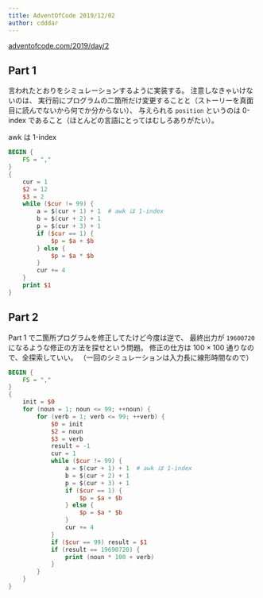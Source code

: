 ```yaml
---
title: AdventOfCode 2019/12/02
author: cdddar
---
```


[adventofcode.com/2019/day/2](https://adventofcode.com/2019/day/2)

## Part 1

言われたとおりをシミュレーションするように実装する。
注意しなきゃいけないのは、
実行前にプログラムの二箇所だけ変更することと（ストーリーを真面目に読んでないから何でか分からない）、
与えられる `position` というのは 0-index であること（ほとんどの言語にとってはむしろありがたい）。

awk は 1-index

```awk
BEGIN {
    FS = ","
}
{
    cur = 1
    $2 = 12
    $3 = 2
    while ($cur != 99) {
        a = $(cur + 1) + 1  # awk は 1-index
        b = $(cur + 2) + 1
        p = $(cur + 3) + 1
        if ($cur == 1) {
            $p = $a + $b
        } else {
            $p = $a * $b
        }
        cur += 4
    }
    print $1
}
```

## Part 2

Part 1 で二箇所プログラムを修正してたけど今度は逆で、
最終出力が `19600720` になるような修正の方法を探せという問題。
修正の仕方は $100 \times 100$ 通りなので、全探索していい。
（一回のシミュレーションは入力長に線形時間なので）

```awk
BEGIN {
    FS = ","
}
{
    init = $0
    for (noun = 1; noun <= 99; ++noun) {
        for (verb = 1; verb <= 99; ++verb) {
            $0 = init
            $2 = noun
            $3 = verb
            result = -1
            cur = 1
            while ($cur != 99) {
                a = $(cur + 1) + 1  # awk は 1-index
                b = $(cur + 2) + 1
                p = $(cur + 3) + 1
                if ($cur == 1) {
                    $p = $a + $b
                } else {
                    $p = $a * $b
                }
                cur += 4
            }
            if ($cur == 99) result = $1
            if (result == 19690720) {
                print (noun * 100 + verb)
            }
        }
    }
}
```



